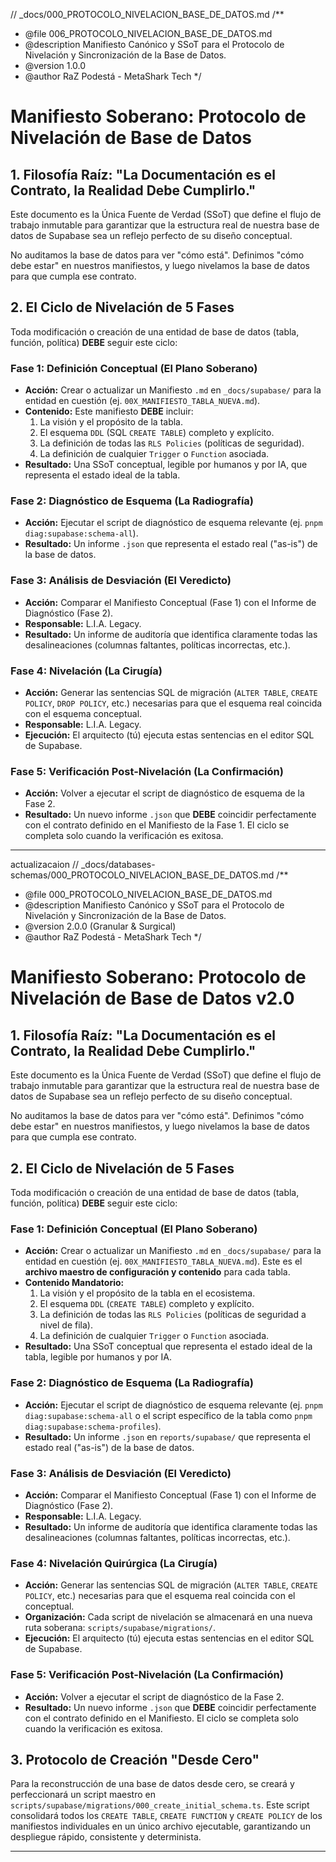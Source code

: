 // \_docs/000_PROTOCOLO_NIVELACION_BASE_DE_DATOS.md
/\*\*

- @file 006_PROTOCOLO_NIVELACION_BASE_DE_DATOS.md
- @description Manifiesto Canónico y SSoT para el Protocolo de Nivelación y Sincronización de la Base de Datos.
- @version 1.0.0
- @author RaZ Podestá - MetaShark Tech
  \*/

# Manifiesto Soberano: Protocolo de Nivelación de Base de Datos

## 1. Filosofía Raíz: "La Documentación es el Contrato, la Realidad Debe Cumplirlo."

Este documento es la Única Fuente de Verdad (SSoT) que define el flujo de trabajo inmutable para garantizar que la estructura real de nuestra base de datos de Supabase sea un reflejo perfecto de su diseño conceptual.

No auditamos la base de datos para ver "cómo está". Definimos "cómo debe estar" en nuestros manifiestos, y luego nivelamos la base de datos para que cumpla ese contrato.

## 2. El Ciclo de Nivelación de 5 Fases

Toda modificación o creación de una entidad de base de datos (tabla, función, política) **DEBE** seguir este ciclo:

### Fase 1: Definición Conceptual (El Plano Soberano)

- **Acción:** Crear o actualizar un Manifiesto `.md` en `_docs/supabase/` para la entidad en cuestión (ej. `00X_MANIFIESTO_TABLA_NUEVA.md`).
- **Contenido:** Este manifiesto **DEBE** incluir:
  1.  La visión y el propósito de la tabla.
  2.  El esquema `DDL` (SQL `CREATE TABLE`) completo y explícito.
  3.  La definición de todas las `RLS Policies` (políticas de seguridad).
  4.  La definición de cualquier `Trigger` o `Function` asociada.
- **Resultado:** Una SSoT conceptual, legible por humanos y por IA, que representa el estado ideal de la tabla.

### Fase 2: Diagnóstico de Esquema (La Radiografía)

- **Acción:** Ejecutar el script de diagnóstico de esquema relevante (ej. `pnpm diag:supabase:schema-all`).
- **Resultado:** Un informe `.json` que representa el estado real ("as-is") de la base de datos.

### Fase 3: Análisis de Desviación (El Veredicto)

- **Acción:** Comparar el Manifiesto Conceptual (Fase 1) con el Informe de Diagnóstico (Fase 2).
- **Responsable:** L.I.A. Legacy.
- **Resultado:** Un informe de auditoría que identifica claramente todas las desalineaciones (columnas faltantes, políticas incorrectas, etc.).

### Fase 4: Nivelación (La Cirugía)

- **Acción:** Generar las sentencias SQL de migración (`ALTER TABLE`, `CREATE POLICY`, `DROP POLICY`, etc.) necesarias para que el esquema real coincida con el esquema conceptual.
- **Responsable:** L.I.A. Legacy.
- **Ejecución:** El arquitecto (tú) ejecuta estas sentencias en el editor SQL de Supabase.

### Fase 5: Verificación Post-Nivelación (La Confirmación)

- **Acción:** Volver a ejecutar el script de diagnóstico de esquema de la Fase 2.
- **Resultado:** Un nuevo informe `.json` que **DEBE** coincidir perfectamente con el contrato definido en el Manifiesto de la Fase 1. El ciclo se completa solo cuando la verificación es exitosa.

---

actualizacaion
// \_docs/databases-schemas/000_PROTOCOLO_NIVELACION_BASE_DE_DATOS.md
/\*\*

- @file 000_PROTOCOLO_NIVELACION_BASE_DE_DATOS.md
- @description Manifiesto Canónico y SSoT para el Protocolo de Nivelación y Sincronización de la Base de Datos.
- @version 2.0.0 (Granular & Surgical)
- @author RaZ Podestá - MetaShark Tech
  \*/

# Manifiesto Soberano: Protocolo de Nivelación de Base de Datos v2.0

## 1. Filosofía Raíz: "La Documentación es el Contrato, la Realidad Debe Cumplirlo."

Este documento es la Única Fuente de Verdad (SSoT) que define el flujo de trabajo inmutable para garantizar que la estructura real de nuestra base de datos de Supabase sea un reflejo perfecto de su diseño conceptual.

No auditamos la base de datos para ver "cómo está". Definimos "cómo debe estar" en nuestros manifiestos, y luego nivelamos la base de datos para que cumpla ese contrato.

## 2. El Ciclo de Nivelación de 5 Fases

Toda modificación o creación de una entidad de base de datos (tabla, función, política) **DEBE** seguir este ciclo:

### Fase 1: Definición Conceptual (El Plano Soberano)

- **Acción:** Crear o actualizar un Manifiesto `.md` en `_docs/supabase/` para la entidad en cuestión (ej. `00X_MANIFIESTO_TABLA_NUEVA.md`). Este es el **archivo maestro de configuración y contenido** para cada tabla.
- **Contenido Mandatorio:**
  1.  La visión y el propósito de la tabla en el ecosistema.
  2.  El esquema `DDL` (`CREATE TABLE`) completo y explícito.
  3.  La definición de todas las `RLS Policies` (políticas de seguridad a nivel de fila).
  4.  La definición de cualquier `Trigger` o `Function` asociada.
- **Resultado:** Una SSoT conceptual que representa el estado ideal de la tabla, legible por humanos y por IA.

### Fase 2: Diagnóstico de Esquema (La Radiografía)

- **Acción:** Ejecutar el script de diagnóstico de esquema relevante (ej. `pnpm diag:supabase:schema-all` o el script específico de la tabla como `pnpm diag:supabase:schema-profiles`).
- **Resultado:** Un informe `.json` en `reports/supabase/` que representa el estado real ("as-is") de la base de datos.

### Fase 3: Análisis de Desviación (El Veredicto)

- **Acción:** Comparar el Manifiesto Conceptual (Fase 1) con el Informe de Diagnóstico (Fase 2).
- **Responsable:** L.I.A. Legacy.
- **Resultado:** Un informe de auditoría que identifica claramente todas las desalineaciones (columnas faltantes, políticas incorrectas, etc.).

### Fase 4: Nivelación Quirúrgica (La Cirugía)

- **Acción:** Generar las sentencias SQL de migración (`ALTER TABLE`, `CREATE POLICY`, etc.) necesarias para que el esquema real coincida con el conceptual.
- **Organización:** Cada script de nivelación se almacenará en una nueva ruta soberana: `scripts/supabase/migrations/`.
- **Ejecución:** El arquitecto (tú) ejecuta estas sentencias en el editor SQL de Supabase.

### Fase 5: Verificación Post-Nivelación (La Confirmación)

- **Acción:** Volver a ejecutar el script de diagnóstico de la Fase 2.
- **Resultado:** Un nuevo informe `.json` que **DEBE** coincidir perfectamente con el contrato definido en el Manifiesto. El ciclo se completa solo cuando la verificación es exitosa.

## 3. Protocolo de Creación "Desde Cero"

Para la reconstrucción de una base de datos desde cero, se creará y perfeccionará un script maestro en `scripts/supabase/migrations/000_create_initial_schema.ts`. Este script consolidará todos los `CREATE TABLE`, `CREATE FUNCTION` y `CREATE POLICY` de los manifiestos individuales en un único archivo ejecutable, garantizando un despliegue rápido, consistente y determinista.

---
